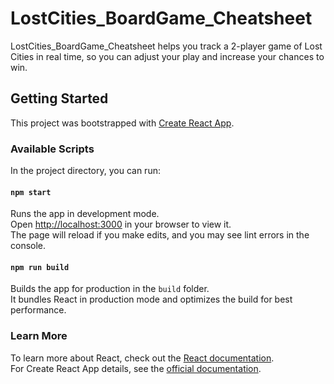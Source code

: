 # LostCities_BoardGame_Cheatsheet

LostCities_BoardGame_Cheatsheet helps you track a 2-player game of Lost Cities in real time, so you can adjust your play and increase your chances to win.  

## Getting Started

This project was bootstrapped with [Create React App](https://github.com/facebook/create-react-app).  

### Available Scripts

In the project directory, you can run:

#### `npm start`

Runs the app in development mode.  
Open [http://localhost:3000](http://localhost:3000) in your browser to view it.  
The page will reload if you make edits, and you may see lint errors in the console.  

#### `npm run build`

Builds the app for production in the `build` folder.  
It bundles React in production mode and optimizes the build for best performance.  

### Learn More

To learn more about React, check out the [React documentation](https://reactjs.org/).  
For Create React App details, see the [official documentation](https://facebook.github.io/create-react-app/docs/getting-started).  
